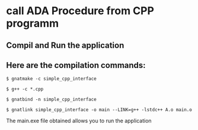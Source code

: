 # call ADA Procedure from CPP programm

## Compil and Run the application 

## Here are the compilation commands:

```
$ gnatmake -c simple_cpp_interface

$ g++ -c *.cpp

$ gnatbind -n simple_cpp_interface

$ gnatlink simple_cpp_interface -o main --LINK=g++ -lstdc++ A.o main.o

```

The main.exe file obtained allows you to run the application

